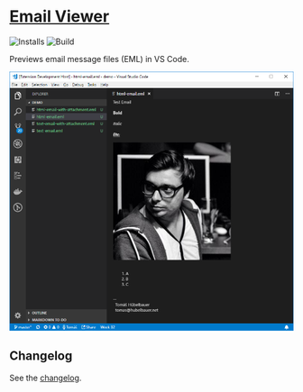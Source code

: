 # [Email Viewer](https://marketplace.visualstudio.com/items?itemName=TomasHubelbauer.email-viewer)
![Installs](https://vsmarketplacebadge.apphb.com/installs-short/TomasHubelbauer.email-viewer.svg)
![Build](https://api.travis-ci.org/TomasHubelbauer/vscode-email-viewer.svg?branch=master)

Previews email message files (EML) in VS Code.

![screenshot](screenshot.png)

## Changelog

See the [changelog](CHANGELOG.md).
